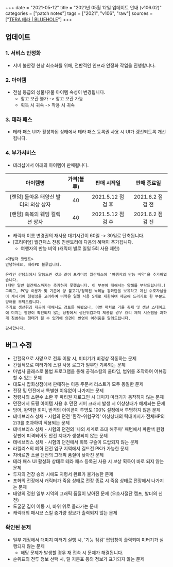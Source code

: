 +++
date = "2021-05-12"
title = "2021년 05월 12일 업데이트 안내 (v106.02)"
categories = ["patch notes"]
tags = ["2021", "v106", "raw"]
sources = ["[TERA 테라 | BLUEHOLE](https://playtera.co.kr/news/updates/333)"]
+++

## 업데이트

### **1.** 서비스 안정화
- 서버 불안정 현상 최소화를 위해, 전반적인 인프라 안정화 작업을 진행합니다.

### **2.** 아이템
- 전설 등급의 성물/유물 아이템 속성이 변경됩니다.
  - 창고 보관 불가 -> 창고 보관 가능
  - 획득 시 귀속 -> 착용 시 귀속

### **3.** 테라 패스
- 테라 패스 UI가 활성화된 상태에서 테라 패스 등록권 사용 시 UI가 갱신되도록 개선됩니다.

### **4.** 부가서비스
- 테라샵에서 아래의 아이템이 판매됩니다.

| 아이템명 | 가격(블루) | 판매 시작일 | 판매 종료일 |
| :-: | :-: | :-: | :-: |
| [랜덤] 돌아온 태양신 발더의 의상 상자 | 40 | 2021.5.12 점검 후 | 2021.6.2 점검 전 |
| [랜덤] 축복의 웨딩 컬렉션 상자 | 40 | 2021.5.12 점검 후 | 2021.6.2 점검 전 |

- 캐릭터 이름 변경권의 재사용 대기시간이 60일 -> 30일로 단축됩니다.
- [프리미엄] 월간패스 전용 인벤토리에 다음의 혜택이 추가됩니다.
  - 여행자의 만능 비약 (캐릭터 별로 일일 5회 사용 제한)

```
<개발자 코멘트>
안녕하세요, 테라PD 블루입니다.

온라인 간담회에서 말씀드린 것과 같이 프리미엄 월간패스에 '여행자의 만능 비약'을 추가하였습니다.
(다만 일반 월간패스까지는 추가하지 못했습니다. 이 부분에 대해서는 양해를 부탁드립니다.)
그리고, PC방 이용자 및 기존에 양 불고기/정제된 녹테늄 강화탄을 보유하고 계신 수호자님들이 계시기에 형평성을 고려하여 비약은 일일 사용 5개로 제한하여 제공해 드리기로 한 부분도 양해를 부탁드립니다.
추가로 생선튀김 제공에 대해서도 검토를 해봤으나, 이번 패치로 가을 축제 및 생선 스테이크에 미치는 영향이 확인되지 않는 상황에서 생선튀김까지 제공할 경우 요리 제작 시스템을 과하게 침범하는 형태가 될 수 있기에 의견이 반영이 어려움을 알려드립니다.

감사합니다.
```

## 버그 수정

- 간헐적으로 사망으로 전투 이탈 시, 미터기가 비정상 작동하는 문제
- 간헐적으로 미터기에 스킬 사용 로그가 일부만 기록되는 문제
- 마법사 클래스로 불법 프로그램을 통해 공격스킬의 쿨타임, 범위를 조작하여 어뷰징할 수 있는 문제
- 대도시 잡화상점에서 판매하는 이동 주문서 리스트가 모두 동일한 문제
- 전장 및 던전에서 특별한 이유없이 나가지는 문제
- 정령사의 소환수 소환 후 파티원 재로그인 시 대미지 미터기가 동작하지 않는 문제
- 던전에서 도핑 아이템 사용 후 던전 서버 크래시 발생 시 이상상태가 해제되는 문제
- 방어, 완벽한 회피, 반격의 아이콘이 투명도 100% 설정에서 투명하지 않은 문제
- 테네브리스 성채 - 시험의 던전 '환각-위험구역' 이상상태의 틱대미지가 전체HP의 2/3를 초과하여 적용되는 문제
- 테네브리스 성채 - 시험의 던전의 '나의 세계로 초대 해주마' 패턴에서 파란색 원형 장판에 피격되어도 안전 지대가 생성되지 않는 문제
- 테네브리스 성채 - 시험의 던전에서 회복 구슬이 드랍되지 않는 문제
- 라켈리스의 폐허 던전 입구 지역에서 길드전 PK가 가능한 문제
- 자바르만 소굴 던전의 그래픽 품질이 낮아진 문제
- 테라 패스 UI 활성화 상태로 테라 패스 등록권 사용 시 보상 획득이 바로 되지 않는 문제
- 투지의 전장 승리 시에도 지령서 완료가 불가능한 문제
- 포화의 전장에서 캐릭터가 죽음 상태로 전장 종료 시 죽음 상태로 전장에서 나가지는 문제
- 태양의 정원 일부 지역의 그래픽 품질이 낮아진 문제 (우호사절단 캠프, 발더의 신전)
- 도굴꾼 깁이 이동 시, 바위 위로 올라가는 문제
- 캐릭터의 패시브 스킬 증가량 정보가 출력되지 않는 문제

### 확인된 문제
- 일부 계정에서 대미지 미터기 실행 시, '기능 점검' 팝업창이 출력되며 미터기가 실행되지 않는 문제
  - 해당 문제가 발생할 경우 재 접속 시 문제가 해결됩니다.
- 순위표의 전투 정보 선택 시, 딜 지분표 등의 정보가 표기되지 않는 문제
